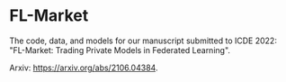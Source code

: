 # FL-Market

The code, data, and models for our manuscript submitted to ICDE 2022: "FL-Market: Trading Private Models in Federated Learning".

Arxiv: https://arxiv.org/abs/2106.04384.